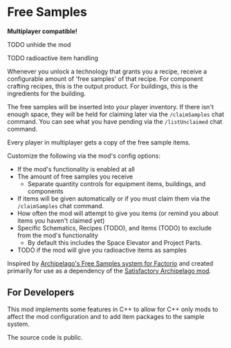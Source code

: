 # Free Samples

**Multiplayer compatible!**

TODO unhide the mod

TODO radioactive item handling

Whenever you unlock a technology that grants you a recipe, receive a configurable amount of 'free samples' of that recipe. For component crafting recipes, this is the output product. For buildings, this is the ingredients for the building.

The free samples will be inserted into your player inventory. If there isn't enough space, they will be held for claiming later via the `/claimSamples` chat command. You can see what you have pending via the `/listUnclaimed` chat command.

Every player in multiplayer gets a copy of the free sample items.

Customize the following via the mod's config options:

- If the mod's functionality is enabled at all
- The amount of free samples you receive
  - Separate quantity controls for equipment items, buildings, and components
- If items will be given automatically or if you must claim them via the `/claimSamples` chat command.
- How often the mod will attempt to give you items (or remind you about items you haven't claimed yet)
- Specific Schematics, Recipes (TODO), and Items (TODO) to exclude from the mod's functionality
  - By default this includes the Space Elevator and Project Parts.
- TODO if the mod will give you radioactive items as samples

Inspired by [Archipelago's Free Samples system for Factorio](https://mods.factorio.com/mod/FreeSamples) and created primarily for use as a dependency of the [Satisfactory Archipelago mod](https://ficsit.app/mod/Archipelago).

## For Developers

This mod implements some features in C++ to allow for C++ only mods to affect the mod configuration and to add item packages to the sample system.

The source code is public.
